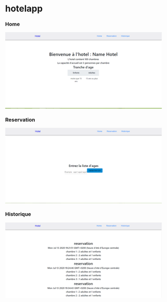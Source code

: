 # hotelapp
### Home
![alt text](home.PNG)
### Reservation
![alt text](reservation.PNG)
### Historique
![alt text](historique.PNG)
